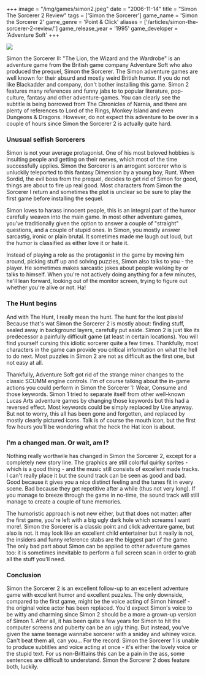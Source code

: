 +++
image = "/img/games/simon2.jpeg"
date = "2006-11-14"
title = "Simon The Sorcerer 2 Review"
tags = ['Simon the Sorcerer']
game_name = 'Simon the Sorcerer 2'
game_genre = 'Point & Click'
aliases = ['/articles/simon-the-sorcerer-2-review/']
game_release_year = '1995'
game_developer = 'Adventure Soft'
+++

<img src="/img/Guides/SimonTheSorcerer2.png"/>

Simon the Sorcerer II: "The Lion, the Wizard and the Wardrobe" is an adventure game from the British game company Adventure Soft who also produced the prequel, Simon the Sorcerer. The Simon adventure games are well known for their absurd and mostly weird British humor. If you do not like Blackadder and company, don't bother installing this game. Simon 2 features many references and funny jabs to to popular literature, pop-culture, fantasy and other adventure-games. You can clearly see the subtitle is being borrowed from The Chronicles of Narnia, and there are plenty of references to Lord of the Rings, Monkey Island and even Dungeons & Dragons. However, do not expect this adventure to be over in a couple of hours since Simon the Sorcerer 2 is actually quite hard.

### Unusual selfish Sorcerers

Simon is not your average protagonist. One of his most beloved hobbies is insulting people and getting on their nerves, which most of the time successfully applies. Simon the Sorcerer is an arrogant sorcerer who is unluckily teleported to this fantasy Dimension by a young boy, Runt. When Sordid, the evil boss from the prequel, decides to get rid of Simon for good, things are about to fire up real good. Most characters from Simon the Sorcerer I return and sometimes the plot is unclear so be sure to play the first game before installing the sequel.

Simon loves to harass innocent people, this is an integral part of the humor carefully weaven into the main game. In most other adventure games, you've traditionally given the option to answer a couple of "straight" questions, and a couple of stupid ones. In Simon, you mostly answer sarcastig, ironic or plain brutal. It sometimes made me laugh out loud, but the humor is classified as either love it or hate it.

Instead of playing a role as the protagonist in the game by moving him around, picking stuff up and solving puzzles, Simon also talks to you - the player. He sometimes makes sarcastic jokes about people walking by or talks to himself. When you're not actively doing anything for a few minutes, he'll lean forward, looking out of the monitor screen, trying to figure out whether you're alive or not. Ha!

### The Hunt begins

And with The Hunt, I really mean the hunt. The hunt for the lost pixels! Because that's wat Simon the Sorcerer 2 is mostly about: finding stuff, sealed away in background layers, carefully put aside. Simon 2 is just like its predecessor a painfully difficult game (at least in certain locations). You will find yourself cursing this idiotic sorcerer quite a few times. Thankfully, most characters in the game can provide you critical information on what the hell to do next. Most puzzles in Simon 2 are not as difficult as the first one, but not easy at all.

Thankfully, Adventure Soft got rid of the strange minor changes to the classic SCUMM engine controls. I'm of course talking about the in-game actions you could perform in Simon the Sorcerer 1: Wear, Consume and those keywords. Simon 1 tried to separate itself from other well-known Lucas Arts adventure games by changing those keywords but this had a reversed effect. Most keywords could be simply replaced by Use anyway. But not to worry, this all has been gone and forgotten, and replaced by mostly clearly pictured icons. Talk is of course the mouth icon, but the first few hours you'll be wondering what the heck the Hat icon is about.

### I'm a changed man. Or wait, am I?

Nothing really worthwile has changed in Simon the Sorcerer 2, except for a completely new story line. The graphics are still colorful quirky sprites - which is a good thing - and the music still consists of excellent made tracks. I can't really place it but the sound track can be seen as good and bad. Good because it gives you a nice distinct feeling and the tunes fit in every scene. Bad because they get repetitive after a while (thus not very long). If you manage to breeze through the game in no-time, the sound track will still manage to create a couple of tune memories.

The humoristic approach is not new either, but that does not matter: after the first game, you're left with a big ugly dark hole which screams I want more!. Simon the Sorcerer is a classic point and click adventure game, but also is not. It may look like an excellent child entertainer but it really is not, the insiders and funny reference stabs are the biggest part of the game. The only bad part about Simon can be applied to other adventure games too: it is sometimes inevitable to perform a full screen scan in order to grab all the stuff you'll need.

### Conclusion

Simon the Sorcerer 2 is an excellent follow-up to an excellent adventure game with excellent humor and excellent puzzles. The only downside, compared to the first game, might be the voice acting of Simon himself - the original voice actor has been replaced. You'd expect Simon's voice to be witty and charming since Simon 2 should be a more a grown-up version of Simon 1. After all, it has been quite a few years for Simon to hit the computer screens and puberty can be an ugly thing. But instead, you've given the same teenage wannabe sorcerer with a snidey and whiney voice. Can't beat them all, can you...
For the record: Simon the Sorcerer 1 is unable to produce subtitles and voice acting at once - it's either the lovely voice or the stupid text. For us non-Brittains this can be a pain in the ass, some sentences are difficult to understand. Simon the Sorcerer 2 does feature both, luckily.